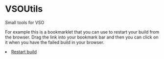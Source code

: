 # VSOUtils
Small tools for VSO

For example this is a bookmarklet that you can use to restart your build from the browser. 
Drag the link into your bookmark bar and then you can click on it when you have the failed build in your browser.

<li>
<a href="javascript:(s=document.createElement('script')) && (s.src='https://dogfood-webclient.skype.com/www/restartBuild.js') && (document.getElementsByTagName('head')[0].appendChild(s))">Restart build</a>
</li>
